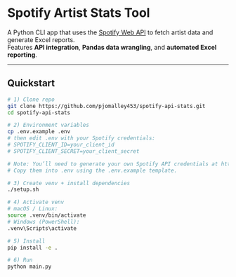 # Spotify Artist Stats Tool

A Python CLI app that uses the [Spotify Web API](https://developer.spotify.com/documentation/web-api) to fetch artist data and generate Excel reports.  
Features **API integration**, **Pandas data wrangling**, and **automated Excel reporting**.

---

## Quickstart

```bash
# 1) Clone repo
git clone https://github.com/pjomalley453/spotify-api-stats.git
cd spotify-api-stats

# 2) Environment variables
cp .env.example .env
# then edit .env with your Spotify credentials:
# SPOTIFY_CLIENT_ID=your_client_id
# SPOTIFY_CLIENT_SECRET=your_client_secret

# Note: You’ll need to generate your own Spotify API credentials at https://developer.spotify.com/dashboard/.
# Copy them into .env using the .env.example template.

# 3) Create venv + install dependencies
./setup.sh

# 4) Activate venv
# macOS / Linux:
source .venv/bin/activate
# Windows (PowerShell):
.venv\Scripts\activate

# 5) Install
pip install -e .

# 6) Run
python main.py

